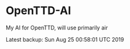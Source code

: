 # OpenTTD-AI
My AI for OpenTTD, will use primarily air

Latest backup: Sun Aug 25 00:58:01 UTC 2019
